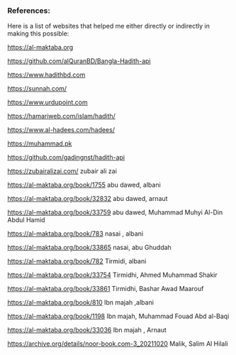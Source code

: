 ### References:

Here is a list of websites that helped me either directly or indirectly in making this possible:

https://al-maktaba.org

https://github.com/alQuranBD/Bangla-Hadith-api

https://www.hadithbd.com

https://sunnah.com/

https://www.urdupoint.com

https://hamariweb.com/islam/hadith/

https://www.al-hadees.com/hadees/

https://muhammad.pk

https://github.com/gadingnst/hadith-api

https://zubairalizai.com/ zubair ali zai

https://al-maktaba.org/book/1755  abu dawed, albani

https://al-maktaba.org/book/32832 abu dawed, arnaut

https://al-maktaba.org/book/33759 abu dawed, Muhammad Muhyi Al-Din Abdul Hamid

https://al-maktaba.org/book/783 nasai , albani

https://al-maktaba.org/book/33865 nasai, abu Ghuddah

https://al-maktaba.org/book/782 Tirmidi, albani

https://al-maktaba.org/book/33754 Tirmidhi, Ahmed Muhammad Shakir

https://al-maktaba.org/book/33861 Tirmidhi, Bashar Awad Maarouf

https://al-maktaba.org/book/810 Ibn majah ,albani

https://al-maktaba.org/book/1198 Ibn majah, Muhammad Fouad Abd al-Baqi

https://al-maktaba.org/book/33036 Ibn majah , Arnaut

https://archive.org/details/noor-book.com-3_20211020 Malik, Salim Al Hilali
